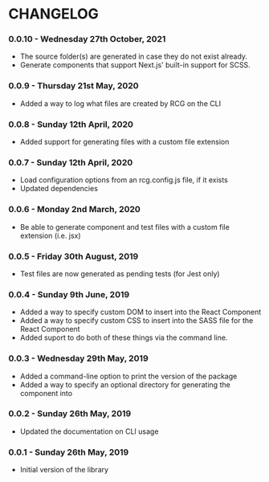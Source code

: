 # CHANGELOG

### 0.0.10 - Wednesday 27th October, 2021

-   The source folder(s) are generated in case they do not exist already.
-   Generate components that support Next.js' built-in support for SCSS.

### 0.0.9 - Thursday 21st May, 2020

-   Added a way to log what files are created by RCG on the CLI

### 0.0.8 - Sunday 12th April, 2020

-   Added support for generating files with a custom file extension

### 0.0.7 - Sunday 12th April, 2020

-   Load configuration options from an rcg.config.js file, if it exists
-   Updated dependencies

### 0.0.6 - Monday 2nd March, 2020

-   Be able to generate component and test files with a custom file extension (i.e. jsx)

### 0.0.5 - Friday 30th August, 2019

-   Test files are now generated as pending tests (for Jest only)

### 0.0.4 - Sunday 9th June, 2019

-   Added a way to specify custom DOM to insert into the React Component
-   Added a way to specify custom CSS to insert into the SASS file for the React Component
-   Added suport to do both of these things via the command line.

### 0.0.3 - Wednesday 29th May, 2019

-   Added a command-line option to print the version of the package
-   Added a way to specify an optional directory for generating the component into

### 0.0.2 - Sunday 26th May, 2019

-   Updated the documentation on CLI usage

### 0.0.1 - Sunday 26th May, 2019

-   Initial version of the library
